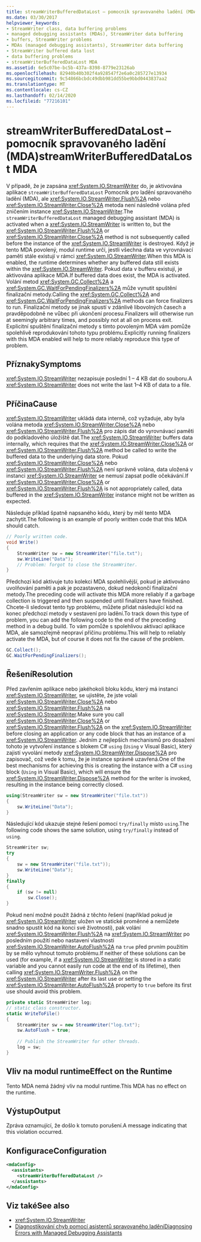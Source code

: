 ```yaml
---
title: streamWriterBufferedDataLost – pomocník spravovaného ladění (MDA)
ms.date: 03/30/2017
helpviewer_keywords:
- StreamWriter class, data buffering problems
- managed debugging assistants (MDAs), StreamWriter data buffering
- buffers, StreamWriter problems
- MDAs (managed debugging assistants), StreamWriter data buffering
- StreamWriter buffered data lost
- data buffering problems
- streamWriterBufferedDataLost MDA
ms.assetid: 6e5c07be-bc5b-437a-8398-8779e23126ab
ms.openlocfilehash: 82940b40b302f4a928547f2e6a0c285727e13934
ms.sourcegitcommit: 9c54866bcbdc49dbb981dd55be9bbd0443837aa2
ms.translationtype: MT
ms.contentlocale: cs-CZ
ms.lasthandoff: 02/14/2020
ms.locfileid: "77216101"
---
```

# <a name="streamwriterbuffereddatalost-mda"></a><span data-ttu-id="ffc4a-102">streamWriterBufferedDataLost – pomocník spravovaného ladění (MDA)</span><span class="sxs-lookup"><span data-stu-id="ffc4a-102">streamWriterBufferedDataLost MDA</span></span>
<span data-ttu-id="ffc4a-103">V případě, že je zapsána <xref:System.IO.StreamWriter> do, je aktivována aplikace `streamWriterBufferedDataLost` Pomocník pro ladění spravovaného ladění (MDA), ale <xref:System.IO.StreamWriter.Flush%2A> nebo <xref:System.IO.StreamWriter.Close%2A> metoda není následně volána před zničením instance <xref:System.IO.StreamWriter>.</span><span class="sxs-lookup"><span data-stu-id="ffc4a-103">The `streamWriterBufferedDataLost` managed debugging assistant (MDA) is activated when a <xref:System.IO.StreamWriter> is written to, but the <xref:System.IO.StreamWriter.Flush%2A> or <xref:System.IO.StreamWriter.Close%2A> method is not subsequently called before the instance of the <xref:System.IO.StreamWriter> is destroyed.</span></span> <span data-ttu-id="ffc4a-104">Když je tento MDA povolený, modul runtime určí, jestli všechna data ve vyrovnávací paměti stále existují v rámci <xref:System.IO.StreamWriter>.</span><span class="sxs-lookup"><span data-stu-id="ffc4a-104">When this MDA is enabled, the runtime determines whether any buffered data still exists within the <xref:System.IO.StreamWriter>.</span></span> <span data-ttu-id="ffc4a-105">Pokud data v bufferu existují, je aktivována aplikace MDA.</span><span class="sxs-lookup"><span data-stu-id="ffc4a-105">If buffered data does exist, the MDA is activated.</span></span> <span data-ttu-id="ffc4a-106">Volání metod <xref:System.GC.Collect%2A> a <xref:System.GC.WaitForPendingFinalizers%2A> může vynutit spuštění finalizační metody.</span><span class="sxs-lookup"><span data-stu-id="ffc4a-106">Calling the <xref:System.GC.Collect%2A> and <xref:System.GC.WaitForPendingFinalizers%2A> methods can force finalizers to run.</span></span> <span data-ttu-id="ffc4a-107">Finalizační metody se jinak spustí v zdánlivě libovolných časech a pravděpodobně ne vůbec při ukončení procesu.</span><span class="sxs-lookup"><span data-stu-id="ffc4a-107">Finalizers will otherwise run at seemingly arbitrary times, and possibly not at all on process exit.</span></span> <span data-ttu-id="ffc4a-108">Explicitní spuštění finalizační metody s tímto povoleným MDA vám pomůže spolehlivě reprodukování tohoto typu problému.</span><span class="sxs-lookup"><span data-stu-id="ffc4a-108">Explicitly running finalizers with this MDA enabled will help to more reliably reproduce this type of problem.</span></span>  
  
## <a name="symptoms"></a><span data-ttu-id="ffc4a-109">Příznaky</span><span class="sxs-lookup"><span data-stu-id="ffc4a-109">Symptoms</span></span>  
 <span data-ttu-id="ffc4a-110"><xref:System.IO.StreamWriter> nezapisuje poslední 1 – 4 KB dat do souboru.</span><span class="sxs-lookup"><span data-stu-id="ffc4a-110">A <xref:System.IO.StreamWriter> does not write the last 1–4 KB of data to a file.</span></span>  
  
## <a name="cause"></a><span data-ttu-id="ffc4a-111">Příčina</span><span class="sxs-lookup"><span data-stu-id="ffc4a-111">Cause</span></span>  
 <span data-ttu-id="ffc4a-112"><xref:System.IO.StreamWriter> ukládá data interně, což vyžaduje, aby byla volána metoda <xref:System.IO.StreamWriter.Close%2A> nebo <xref:System.IO.StreamWriter.Flush%2A> pro zápis dat do vyrovnávací paměti do podkladového úložiště dat.</span><span class="sxs-lookup"><span data-stu-id="ffc4a-112">The <xref:System.IO.StreamWriter> buffers data internally, which requires that the <xref:System.IO.StreamWriter.Close%2A> or <xref:System.IO.StreamWriter.Flush%2A> method be called to write the buffered data to the underlying data store.</span></span> <span data-ttu-id="ffc4a-113">Pokud <xref:System.IO.StreamWriter.Close%2A> nebo <xref:System.IO.StreamWriter.Flush%2A> není správně volána, data uložená v instanci <xref:System.IO.StreamWriter> se nemusí zapsat podle očekávání.</span><span class="sxs-lookup"><span data-stu-id="ffc4a-113">If <xref:System.IO.StreamWriter.Close%2A> or <xref:System.IO.StreamWriter.Flush%2A> is not appropriately called, data buffered in the <xref:System.IO.StreamWriter> instance might not be written as expected.</span></span>  
  
 <span data-ttu-id="ffc4a-114">Následuje příklad špatně napsaného kódu, který by měl tento MDA zachytit.</span><span class="sxs-lookup"><span data-stu-id="ffc4a-114">The following is an example of poorly written code that this MDA should catch.</span></span>  
  
```csharp  
// Poorly written code.  
void Write()   
{  
    StreamWriter sw = new StreamWriter("file.txt");  
    sw.WriteLine("Data");  
    // Problem: forgot to close the StreamWriter.  
}  
```  
  
 <span data-ttu-id="ffc4a-115">Předchozí kód aktivuje tuto kolekci MDA spolehlivější, pokud je aktivováno uvolňování paměti a pak je pozastaveno, dokud nedokončí finalizační metody.</span><span class="sxs-lookup"><span data-stu-id="ffc4a-115">The preceding code will activate this MDA more reliably if a garbage collection is triggered and then suspended until finalizers have finished.</span></span> <span data-ttu-id="ffc4a-116">Chcete-li sledovat tento typ problému, můžete přidat následující kód na konec předchozí metody v sestavení pro ladění.</span><span class="sxs-lookup"><span data-stu-id="ffc4a-116">To track down this type of problem, you can add the following code to the end of the preceding method in a debug build.</span></span> <span data-ttu-id="ffc4a-117">To vám pomůže s spolehlivou aktivací aplikace MDA, ale samozřejmě neopraví příčinu problému.</span><span class="sxs-lookup"><span data-stu-id="ffc4a-117">This will help to reliably activate the MDA, but of course it does not fix the cause of the problem.</span></span>  
  
```csharp
GC.Collect();  
GC.WaitForPendingFinalizers();  
```  
  
## <a name="resolution"></a><span data-ttu-id="ffc4a-118">Řešení</span><span class="sxs-lookup"><span data-stu-id="ffc4a-118">Resolution</span></span>  
 <span data-ttu-id="ffc4a-119">Před zavřením aplikace nebo jakéhokoli bloku kódu, který má instanci <xref:System.IO.StreamWriter>, se ujistěte, že jste volali <xref:System.IO.StreamWriter.Close%2A> nebo <xref:System.IO.StreamWriter.Flush%2A> na <xref:System.IO.StreamWriter>.</span><span class="sxs-lookup"><span data-stu-id="ffc4a-119">Make sure you call <xref:System.IO.StreamWriter.Close%2A> or <xref:System.IO.StreamWriter.Flush%2A> on the <xref:System.IO.StreamWriter> before closing an application or any code block that has an instance of a <xref:System.IO.StreamWriter>.</span></span> <span data-ttu-id="ffc4a-120">Jedním z nejlepších mechanismů pro dosažení tohoto je vytvoření instance s blokem C# `using` (`Using` v Visual Basic), který zajistí vyvolání metody <xref:System.IO.StreamWriter.Dispose%2A> pro zapisovač, což vede k tomu, že je instance správně uzavřená.</span><span class="sxs-lookup"><span data-stu-id="ffc4a-120">One of the best mechanisms for achieving this is creating the instance with a C# `using` block (`Using` in Visual Basic), which will ensure the <xref:System.IO.StreamWriter.Dispose%2A> method for the writer is invoked, resulting in the instance being correctly closed.</span></span>  
  
```csharp
using(StreamWriter sw = new StreamWriter("file.txt"))   
{  
    sw.WriteLine("Data");  
}  
```  
  
 <span data-ttu-id="ffc4a-121">Následující kód ukazuje stejné řešení pomocí `try/finally` místo `using`.</span><span class="sxs-lookup"><span data-stu-id="ffc4a-121">The following code shows the same solution, using `try/finally` instead of `using`.</span></span>  
  
```csharp
StreamWriter sw;  
try   
{  
    sw = new StreamWriter("file.txt"));  
    sw.WriteLine("Data");  
}  
finally   
{  
    if (sw != null)  
        sw.Close();  
}  
```  
  
 <span data-ttu-id="ffc4a-122">Pokud není možné použít žádná z těchto řešení (například pokud je <xref:System.IO.StreamWriter> uložen ve statické proměnné a nemůžete snadno spustit kód na konci své životnosti), pak volání <xref:System.IO.StreamWriter.Flush%2A> na <xref:System.IO.StreamWriter> po posledním použití nebo nastavení vlastnosti <xref:System.IO.StreamWriter.AutoFlush%2A> na `true` před prvním použitím by se mělo vyhnout tomuto problému.</span><span class="sxs-lookup"><span data-stu-id="ffc4a-122">If neither of these solutions can be used (for example, if a <xref:System.IO.StreamWriter> is stored in a static variable and you cannot easily run code at the end of its lifetime), then calling <xref:System.IO.StreamWriter.Flush%2A> on the <xref:System.IO.StreamWriter> after its last use or setting the <xref:System.IO.StreamWriter.AutoFlush%2A> property to `true` before its first use should avoid this problem.</span></span>  
  
```csharp
private static StreamWriter log;  
// static class constructor.  
static WriteToFile()   
{  
    StreamWriter sw = new StreamWriter("log.txt");  
    sw.AutoFlush = true;  
  
    // Publish the StreamWriter for other threads.  
    log = sw;  
}  
```  
  
## <a name="effect-on-the-runtime"></a><span data-ttu-id="ffc4a-123">Vliv na modul runtime</span><span class="sxs-lookup"><span data-stu-id="ffc4a-123">Effect on the Runtime</span></span>  
 <span data-ttu-id="ffc4a-124">Tento MDA nemá žádný vliv na modul runtime.</span><span class="sxs-lookup"><span data-stu-id="ffc4a-124">This MDA has no effect on the runtime.</span></span>  
  
## <a name="output"></a><span data-ttu-id="ffc4a-125">Výstup</span><span class="sxs-lookup"><span data-stu-id="ffc4a-125">Output</span></span>  
 <span data-ttu-id="ffc4a-126">Zpráva oznamující, že došlo k tomuto porušení.</span><span class="sxs-lookup"><span data-stu-id="ffc4a-126">A message indicating that this violation occurred.</span></span>  
  
## <a name="configuration"></a><span data-ttu-id="ffc4a-127">Konfigurace</span><span class="sxs-lookup"><span data-stu-id="ffc4a-127">Configuration</span></span>  
  
```xml  
<mdaConfig>  
  <assistants>  
    <streamWriterBufferedDataLost />  
  </assistants>  
</mdaConfig>  
```  
  
## <a name="see-also"></a><span data-ttu-id="ffc4a-128">Viz také</span><span class="sxs-lookup"><span data-stu-id="ffc4a-128">See also</span></span>

- <xref:System.IO.StreamWriter>
- [<span data-ttu-id="ffc4a-129">Diagnostikování chyb pomocí asistentů spravovaného ladění</span><span class="sxs-lookup"><span data-stu-id="ffc4a-129">Diagnosing Errors with Managed Debugging Assistants</span></span>](diagnosing-errors-with-managed-debugging-assistants.md)
